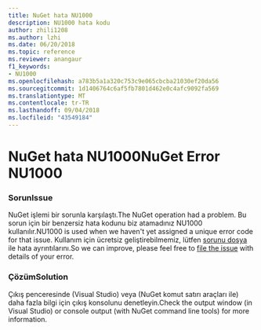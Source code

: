 ```yaml
---
title: NuGet hata NU1000
description: NU1000 hata kodu
author: zhili1208
ms.author: lzhi
ms.date: 06/20/2018
ms.topic: reference
ms.reviewer: anangaur
f1_keywords:
- NU1000
ms.openlocfilehash: a783b5a1a320c753c9e065cbcba21030ef20da56
ms.sourcegitcommit: 1d1406764c6af5fb7801d462e0c4afc9092fa569
ms.translationtype: MT
ms.contentlocale: tr-TR
ms.lasthandoff: 09/04/2018
ms.locfileid: "43549184"
---
```

# <a name="nuget-error-nu1000"></a><span data-ttu-id="58371-103">NuGet hata NU1000</span><span class="sxs-lookup"><span data-stu-id="58371-103">NuGet Error NU1000</span></span>

### <a name="issue"></a><span data-ttu-id="58371-104">Sorun</span><span class="sxs-lookup"><span data-stu-id="58371-104">Issue</span></span>
<span data-ttu-id="58371-105">NuGet işlemi bir sorunla karşılaştı.</span><span class="sxs-lookup"><span data-stu-id="58371-105">The NuGet operation had a problem.</span></span> <span data-ttu-id="58371-106">Bu sorun için bir benzersiz hata kodunu biz atamadınız NU1000 kullanılır.</span><span class="sxs-lookup"><span data-stu-id="58371-106">NU1000 is used when we haven't yet assigned a unique error code for that issue.</span></span> <span data-ttu-id="58371-107">Kullanım için ücretsiz geliştirebilmemiz, lütfen [sorunu dosya](https://github.com/nuget/home/issues) ile hata ayrıntılarını.</span><span class="sxs-lookup"><span data-stu-id="58371-107">So we can improve, please feel free to [file the issue](https://github.com/nuget/home/issues) with details of your error.</span></span>

### <a name="solution"></a><span data-ttu-id="58371-108">Çözüm</span><span class="sxs-lookup"><span data-stu-id="58371-108">Solution</span></span>
<span data-ttu-id="58371-109">Çıkış penceresinde (Visual Studio) veya (NuGet komut satırı araçları ile) daha fazla bilgi için çıkış konsolunu denetleyin.</span><span class="sxs-lookup"><span data-stu-id="58371-109">Check the output window (in Visual Studio) or console output (with NuGet command line tools) for more information.</span></span>
